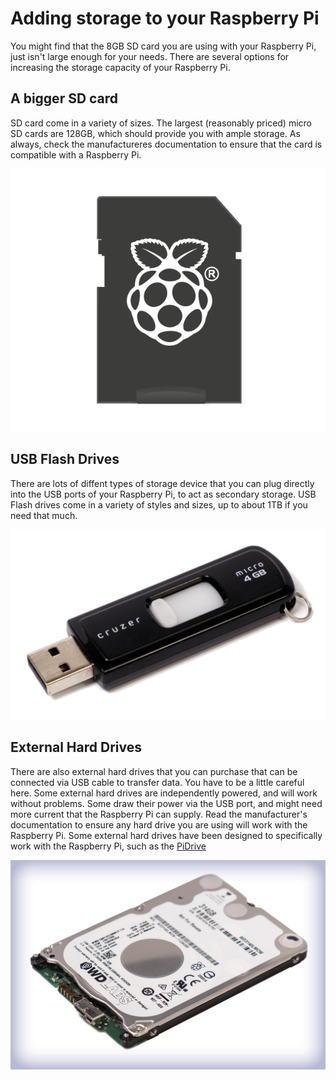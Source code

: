 # Adding storage to your Raspberry Pi

You might find that the 8GB SD card you are using with your Raspberry Pi, just isn't large enough for your needs. There are several options for increasing the storage capacity of your Raspberry Pi.

## A bigger SD card

SD card come in a variety of sizes. The largest (reasonably priced) micro SD cards are 128GB, which should provide you with ample storage. As always, check the manufactureres documentation to ensure that the card is compatible with a Raspberry Pi.

![](images/noobs-card.png)

## USB Flash Drives

There are lots of diffent types of storage device that you can plug directly into the USB ports of your Raspberry Pi, to act as secondary storage. USB Flash drives come in a variety of styles and sizes, up to about 1TB if you need that much.

![](images/flash_drive.png)

## External Hard Drives
There are also external hard drives that you can purchase that can be connected via USB cable to transfer data. You have to be a little careful here. Some external hard drives are independently powered, and will work without problems. Some draw their power via the USB port, and might need more current that the Raspberry Pi can supply. Read the manufacturer's documentation to ensure any hard drive you are using will work with the Raspberry Pi. Some external hard drives have been designed to specifically work with the Raspberry Pi, such as the [PiDrive](http://wdlabs.wd.com/products/wd-pidrive-314gb/)

![](images/Pi314.jpg)

